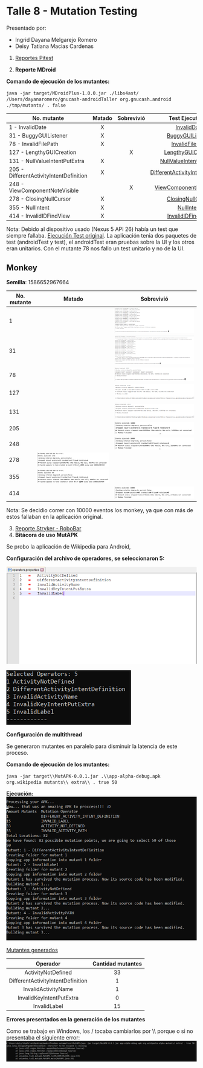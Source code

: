 # Talle 8 - Mutation Testing

Presentado por: 
* Ingrid Dayana Melgarejo Romero
* Deisy Tatiana Macias Cardenas

1. [Reportes Pitest](https://htmlpreview.github.io/?https://github.com/dtmaciasca/taller8_mutation/blob/master/Reporte_Pitest/reports/pitest/202004061836/index.html)

2. **Reporte MDroid**

**Comando de ejecución de los mutantes:**

~~~
java -jar target/MDroidPlus-1.0.0.jar ./libs4ast/ /Users/dayanaromero/gnucash-androidTaller org.gnucash.android ./tmp/mutants/ . false
~~~

| No. mutante | Matado | Sobrevivió | Test Ejecutados |
|--|:---:|:---:|:---:|
| 1 - InvalidDate | X | | [InvalidDate](https://htmlpreview.github.io/?https://github.com/dtmaciasca/taller8_mutation/blob/master/Punto%202/mutants/org.gnucash.android-mutant1/Test%20Results%20-%20Tests_in_%27org_gnucash_android_test_ui%27.html) |
| 31 - BuggyGUIListener | X | | [BuggyGUIListener](https://htmlpreview.github.io/?https://github.com/dtmaciasca/taller8_mutation/blob/master/Punto%202/mutants/org.gnucash.android-mutant31/Test%20Results%20-%20Tests_in_'org_gnucash_android_test_ui'.html)|
| 78 - InvalidFilePath | X | | [InvalidFilePath](https://htmlpreview.github.io/?https://github.com/dtmaciasca/taller8_mutation/blob/master/Punto%202/mutants/org.gnucash.android-mutant78/Test%20Results%20-%20All_in_app.html) |
| 127 - LengthyGUICreation | | X | [LengthyGUICreation](https://htmlpreview.github.io/?https://github.com/dtmaciasca/taller8_mutation/blob/master/Punto%202/mutants/org.gnucash.android-mutant127/Test%20Results%20-%20Tests_in_'org_gnucash_android_test_ui'.html) |
| 131 - NullValueIntentPutExtra| X | | [NullValueIntentPutExtra](https://htmlpreview.github.io/?https://github.com/dtmaciasca/taller8_mutation/blob/master/Punto%202/mutants/org.gnucash.android-mutant131/Test%20Results%20-%20Tests_in_'org_gnucash_android_test_ui'.html) |
| 205 - DifferentActivityIntentDefinition | X | | [DifferentActivityIntentDefinition](https://htmlpreview.github.io/?https://github.com/dtmaciasca/taller8_mutation/blob/master/Punto%202/mutants/org.gnucash.android-mutant205/Test%20Results%20-%20Tests_in_'org_gnucash_android_test_ui'.html) |
| 248 - ViewComponentNoteVisible |  | X | [ViewComponentNoteVisible](https://htmlpreview.github.io/?https://github.com/dtmaciasca/taller8_mutation/blob/master/Punto%202/mutants/org.gnucash.android-mutant248/Test%20Results%20-%20Tests_in_'org_gnucash_android_test_ui'.html) |
| 278 - ClosingNullCursor | X | | [ClosingNullCursor](https://htmlpreview.github.io/?https://github.com/dtmaciasca/taller8_mutation/blob/master/Punto%202/mutants/org.gnucash.android-mutant278/Test%20Results%20-%20Tests_in_'org_gnucash_android_test_ui'.html) |
| 355 - NullIntent | X | | [NullIntent](https://htmlpreview.github.io/?https://github.com/dtmaciasca/taller8_mutation/blob/master/Punto%202/mutants/org.gnucash.android-mutant355/Test%20Results%20-%20Tests_in_'org_gnucash_android_test_ui'.html)|
| 414 - InvalidIDFindView | X | | [InvalidIDFindView](https://htmlpreview.github.io/?https://github.com/dtmaciasca/taller8_mutation/blob/master/Punto%202/mutants/org.gnucash.android-mutant414/Test%20Results%20-%20Tests_in_'org_gnucash_android_test_ui'.html) |

Nota: Debido al dispositivo usado (Nexus 5 API 26) había un test que siempre fallaba. [Ejecución Test original](https://github.com/dtmaciasca/taller8_mutation/blob/master/Punto%202/Test%20Results%20%E2%80%94%20Tests%20in%20'org.gnucash.android.test.ui'.pdf). La aplicación tenia dos paquetes de test (androidTest y test), el androidTest eran pruebas sobre la UI y los otros eran unitarios. Con el mutante 78 nos fallo un test unitario y no de la UI.

## Monkey

**Semilla**: 1586652967664

| No. mutante | Matado | Sobrevivió |
|--|--|--|
| 1 | | ![1](https://github.com/dtmaciasca/taller8_mutation/blob/master/Punto%202/monkeys/1.png) |
| 31 | | ![31](https://github.com/dtmaciasca/taller8_mutation/blob/master/Punto%202/monkeys/31.png) |
| 78 | | ![78](https://github.com/dtmaciasca/taller8_mutation/blob/master/Punto%202/monkeys/78.png) |
| 127 | | ![127](https://github.com/dtmaciasca/taller8_mutation/blob/master/Punto%202/monkeys/127.png) |
| 131 | | ![131](https://github.com/dtmaciasca/taller8_mutation/blob/master/Punto%202/monkeys/131.png) |
| 205 | | ![205](https://github.com/dtmaciasca/taller8_mutation/blob/master/Punto%202/monkeys/205.png) |
| 248 | | ![248](https://github.com/dtmaciasca/taller8_mutation/blob/master/Punto%202/monkeys/248.png) |
| 278 | ![278](https://github.com/dtmaciasca/taller8_mutation/blob/master/Punto%202/monkeys/278.png) |  |
| 355 | ![355](https://github.com/dtmaciasca/taller8_mutation/blob/master/Punto%202/monkeys/355.png) | |
| 414 | | ![414](https://github.com/dtmaciasca/taller8_mutation/blob/master/Punto%202/monkeys/414.png) |

Nota: Se decidio correr con 10000 eventos los monkey, ya que con más de estos fallaban en la aplicación original.

3. [Reporte Stryker - RoboBar](https://htmlpreview.github.io/?https://github.com/dtmaciasca/taller8_mutation/blob/master/robobar-example/reports/mutation/html/index.html)
4. **Bitácora de uso MutAPK**

Se probo la aplicación de Wikipedia para Android, 

**Configuración del archivo de operadores, se seleccionaron 5:**

![](https://github.com/dtmaciasca/taller8_mutation/blob/master/Punto4/config-operadores.png)

![](https://github.com/dtmaciasca/taller8_mutation/blob/master/Punto4/operadores.png)

**Configuración de multithread**

Se generaron mutantes en paralelo para disminuir la latencia de este proceso.

**Comando de ejecución de los mutantes:**

~~~
java -jar target\\MutAPK-0.0.1.jar .\\app-alpha-debug.apk org.wikipedia mutants\\ extra\\ . true 50
~~~

**Ejecución:**<br/>
![](https://github.com/dtmaciasca/taller8_mutation/blob/master/Punto4/ejecucion.png)

[Mutantes generados](https://github.com/dtmaciasca/taller8_mutation/tree/master/Punto4/mutants)

| Operador | Cantidad mutantes |
|:--:|:--:|
|ActivityNotDefined|33|
|DifferentActivityIntentDefinition|1|
|InvalidActivityName|1|
|InvalidKeyIntentPutExtra|0|
|InvalidLabel|15|

**Errores presentados en la generación de los mutantes**

Como se trabajo en Windows, los / tocaba cambiarlos por \\\\ porque o si no presentaba el siguiente error:
![](https://github.com/dtmaciasca/taller8_mutation/blob/master/Punto4/error.png)
